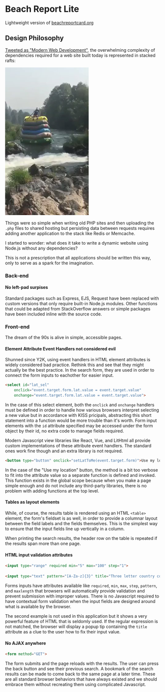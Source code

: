 # Beach Report Lite

Lightweight version of [beachreportcard.org](https://beachreportcard.org)

## Design Philosophy

[Tweeted as "Modern Web Development"](https://twitter.com/jaredpalmer/status/1142800704580591617), the overwhelming complexity of dependencies required for a web site built today is represented in stacked rafts:

![Multi-stacked rafts](docs/stack.jpg)

Things were so simple when writing old PHP sites and then uploading the `.php` files to shared hosting but persisting data between requests requires adding another application to the stack like Redis or Memcache.

I started to wonder: what does it take to write a dynamic website using Node.js without any dependencies?

This is not a prescription that all applications should be written this way, only to serve as a spark for the imagination.

### Back-end

#### No left-pad surpises

Standard packages such as Express, EJS, Request have been replaced with custom versions that only require built-in Node.js modules. Other functions that could be adapted from StackOverflow answers or simple packages have been included inline with the source code.

### Front-end

The dream of the 90s is alive in simple, accessible pages.

#### Element Attribute Event Handlers not considered evil

Shunned since Y2K, using event handlers in HTML element attributes is widely considered bad practice. Rethink this and see that they might actually be the best practice. In the search form, they are used in order to connect the form inputs to eachother for easier input.

```html
<select id="lat_sel"
    onclick="event.target.form.lat.value = event.target.value"
    onchange="event.target.form.lat.value = event.target.value">
```

In the case of this select element, both the `onclick` and `onchange` handlers must be defined in order to handle how various browsers interpret selecting a new value but in accordance with KISS pricipals, abstracting this short statement into a function would be more trouble than it's worth. Form input elements with the `id` attribute specified may be accessed under the form object by their id, no extra code to manage fields required.

Modern Javascript view libraries like React, Vue, and LitHtml all provide custom implementations of these attribute event handlers. The standard ones work fine though and an extra library is not required.

```html
<button type="button" onclick="setLatToMe(event.target.form)">Use my location</button>
```

In the case of the "Use my location" button, the method is a bit too verbose to fit into the attribute value so a separate function is defined and invoked. This function exists in the global scope because when you make a page simple enough and do not include any third-party libraries, there is no problem with adding functions at the top level.

#### Tables as layout elements

While, of course, the results table is rendered using an HTML `<table>` element, the form's fieldset is as well, in order to provide a columnar layout between the field labels and the fields themselves. This is the simplest way to ensure that the input fields line up vertically in a column.

When printing the search results, the header row on the table is repeated if the results span more than one page.

#### HTML input validation attributes

```html
<input type="range" required min="5" max="100" step="1">

<input type="text" pattern="[A-Za-z]{3}" title="Three letter country code">
```

Forms inputs have attributes available like `required`, `min`, `max`, `step`, `pattern`, and `maxlength` that browsers will automatically provide validation and prevent submission with improper values. There is no Javascript required to have contextual form validation when the input fields are designed around what is available by the browser.

The second example is not used in this application but it shows a very powerful feature of HTML that is seldomly used. If the regular expression is not matched, the browser will display a popup tip containing the `title` attribute as a clue to the user how to fix their input value.

#### No AJAX anywhere

```html
<form method="GET">
```

The form submits and the page reloads with the results. The user can press the back button and see their previous search. A bookmark of the search results can be made to come back to the same page at a later time. These are all standard browser behaviors that have always existed and we should embrace them without recreating them using complicated Javascript.
